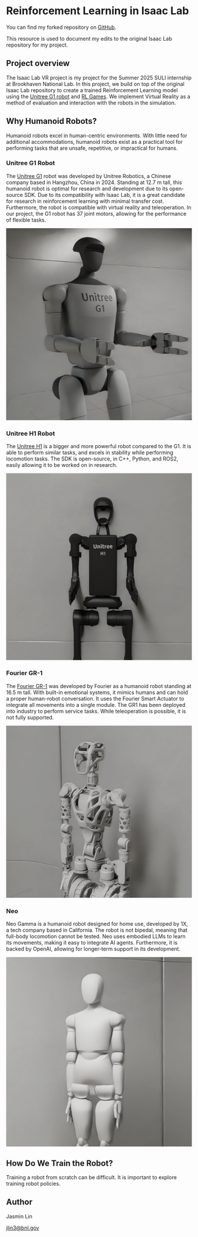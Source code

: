 # Reinforcement Learning in Isaac Lab

You can find my forked repository on [GitHub](https://github.com/lajazz23/Unitree-G1-IsaacLab-Locomotion/tree/main).

This resource is used to document my edits to the original Isaac Lab repository for my project.

## Project overview

The Isaac Lab VR project is my project for the Summer 2025 SULI internship at Brookhaven National Lab. In this project, we build on top of the original Isaac Lab repository to create a trained Reinforcement Learning model using the [Unitree G1 robot](https://www.unitree.com/g1/) and [RL Games](https://github.com/Denys88/rl_games). We implement Virtual Reality as a method of evaluation and interaction with the robots in the simulation.

## Why Humanoid Robots?

Humanoid robots excel in human-centric environments. With little need for additional accommodations, humanoid robots exist as a practical tool for performing tasks that are unsafe, repetitive, or impractical for humans.​

### Unitree G1 Robot

The [Unitree G1](https://www.unitree.com/g1) robot was developed by Unitree Robotics, a Chinese company based in Hangzhou, China in 2024. Standing at 12.7 m tall, this humanoid robot is optimal for research and development due to its open-source SDK. Due to its compatibility with Isaac Lab, it is a great candidate for research in reinforcement learning with minimal transfer cost. Furthermore, the robot is compatible with virtual reality and teleoperation. In our project, the G1 robot has 37 joint motors, allowing for the performance of flexible tasks. 

![g1_in_isaacsim](assets/images/g1_sim.png)

### Unitree H1 Robot

The [Unitree H1](https://www.unitree.com/h1/) is a bigger and more powerful robot compared to the G1. It is able to perform similar tasks, and excels in stability while performing locomotion tasks. The SDK is open-source, in C++, Python, and ROS2, easily allowing it to be worked on in research. 

![h1_in_isaacsim](assets/images/h1_sim.png)

### Fourier GR-1

The [Fourier GR-1](https://www.fftai.com/products-gr1) was developed by Fourier as a humanoid robot standing at 16.5 m tall. With built-in emotional systems, it mimics humans and can hold a proper human-robot conversation. It uses the Fourier Smart Actuator to integrate all movements into a single module. The GR1 has been deployed into industry to perform service tasks. While teleoperation is possible, it is not fully supported.

![gr1_in_isaacsim](assets/images/gr1_sim.png)

### Neo

Neo Gamma is a humanoid robot designed for home use, developed by 1X, a tech company based in California. The robot is not bipedal, meaning that full-body locomotion cannot be tested. Neo uses embodied LLMs to learn its movements, making it easy to integrate AI agents. Furthermore, it is backed by OpenAI, allowing for longer-term support in its development.

![neo_in_isaacsim](assets/images/neo_sim.png)

## How Do We Train the Robot?

Training a robot from scratch can be difficult. It is important to explore training robot policies.

## Author

Jasmin Lin

jlin3@bnl.gov